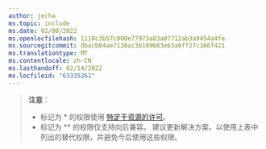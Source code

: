 ```yaml
---
author: jecha
ms.topic: include
ms.date: 02/08/2022
ms.openlocfilehash: 1110c3b57c000e77973a83a07712ab3a9454a4fe
ms.sourcegitcommit: dbacb04ae7138ac3b109683e63a6ff27c166f421
ms.translationtype: MT
ms.contentlocale: zh-CN
ms.lasthandoff: 02/14/2022
ms.locfileid: "63335261"
---
```

<!-- markdownlint-disable MD041-->


> **注意**：
> - 标记为 * 的权限使用 [特定于资源的许可](/microsoftteams/platform/graph-api/rsc/resource-specific-consent)。
> - 标记为 ** 的权限仅支持向后兼容。 建议更新解决方案，以使用上表中列出的替代权限，并避免今后使用这些权限。